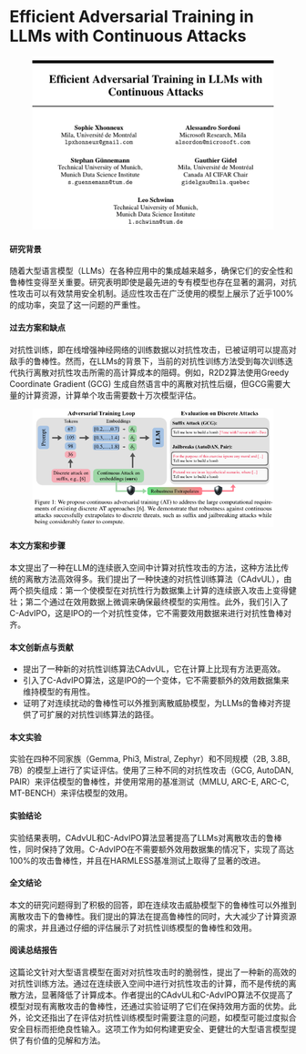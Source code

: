 # Efficient Adversarial Training in LLMs with Continuous Attacks

<figure><img src="../.gitbook/assets/image (4) (1) (1) (1) (1) (1) (1).png" alt=""><figcaption></figcaption></figure>

#### 研究背景

随着大型语言模型（LLMs）在各种应用中的集成越来越多，确保它们的安全性和鲁棒性变得至关重要。研究表明即使是最先进的专有模型也存在显著的漏洞，对抗性攻击可以有效禁用安全机制。适应性攻击在广泛使用的模型上展示了近乎100%的成功率，突显了这一问题的严重性。

#### 过去方案和缺点

对抗性训练，即在线增强神经网络的训练数据以对抗性攻击，已被证明可以提高对敌手的鲁棒性。然而，在LLMs的背景下，当前的对抗性训练方法受到每次训练迭代执行离散对抗性攻击所需的高计算成本的阻碍。例如，R2D2算法使用Greedy Coordinate Gradient (GCG) 生成自然语言中的离散对抗性后缀，但GCG需要大量的计算资源，计算单个攻击需要数十万次模型评估。

<figure><img src="../.gitbook/assets/image (5) (1) (1) (1) (1) (1).png" alt=""><figcaption></figcaption></figure>

#### 本文方案和步骤

本文提出了一种在LLM的连续嵌入空间中计算对抗性攻击的方法，这种方法比传统的离散方法高效得多。我们提出了一种快速的对抗性训练算法（CAdvUL），由两个损失组成：第一个使模型在对抗性行为数据集上计算的连续嵌入攻击上变得健壮；第二个通过在效用数据上微调来确保最终模型的实用性。此外，我们引入了C-AdvIPO，这是IPO的一个对抗性变体，它不需要效用数据来进行对抗性鲁棒对齐。

#### 本文创新点与贡献

* 提出了一种新的对抗性训练算法CAdvUL，它在计算上比现有方法更高效。
* 引入了C-AdvIPO算法，这是IPO的一个变体，它不需要额外的效用数据集来维持模型的有用性。
* 证明了对连续扰动的鲁棒性可以外推到离散威胁模型，为LLMs的鲁棒对齐提供了可扩展的对抗性训练算法的路径。

#### 本文实验

实验在四种不同家族（Gemma, Phi3, Mistral, Zephyr）和不同规模（2B, 3.8B, 7B）的模型上进行了实证评估。使用了三种不同的对抗性攻击（GCG, AutoDAN, PAIR）来评估模型的鲁棒性，并使用常用的基准测试（MMLU, ARC-E, ARC-C, MT-BENCH）来评估模型的效用。

#### 实验结论

实验结果表明，CAdvUL和C-AdvIPO算法显著提高了LLMs对离散攻击的鲁棒性，同时保持了效用。C-AdvIPO在不需要额外效用数据集的情况下，实现了高达100%的攻击鲁棒性，并且在HARMLESS基准测试上取得了显著的改进。

#### 全文结论

本文的研究问题得到了积极的回答，即在连续攻击威胁模型下的鲁棒性可以外推到离散攻击下的鲁棒性。我们提出的算法在提高鲁棒性的同时，大大减少了计算资源的需求，并且通过仔细的评估展示了对抗性训练模型的鲁棒性和效用。

#### 阅读总结报告

这篇论文针对大型语言模型在面对对抗性攻击时的脆弱性，提出了一种新的高效的对抗性训练方法。通过在连续嵌入空间中进行对抗性攻击的计算，而不是传统的离散方法，显著降低了计算成本。作者提出的CAdvUL和C-AdvIPO算法不仅提高了模型对现有离散攻击的鲁棒性，还通过实验证明了它们在保持效用方面的优势。此外，论文还指出了在评估对抗性训练模型时需要注意的问题，如模型可能过度拟合安全目标而拒绝良性输入。这项工作为如何构建更安全、更健壮的大型语言模型提供了有价值的见解和方法。
